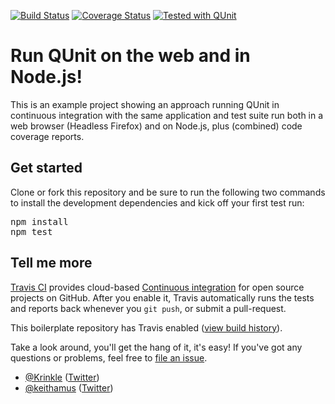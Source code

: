 [![Build Status](https://travis-ci.com/Krinkle/travis-ci-node-and-browser-qunit.svg?branch=main)](https://travis-ci.com/github/Krinkle/travis-ci-node-and-browser-qunit) [![Coverage Status](https://coveralls.io/repos/github/Krinkle/travis-ci-node-and-browser-qunit/badge.svg?branch=main)](https://coveralls.io/github/Krinkle/travis-ci-node-and-browser-qunit?branch=main) [![Tested with QUnit](https://img.shields.io/badge/tested_with-qunit-9c3493.svg)](https://qunitjs.com/)

# Run QUnit on the web and in Node.js!

This is an example project showing an approach running QUnit in continuous integration
with the same application and test suite run both in a web browser (Headless Firefox) and
on Node.js, plus (combined) code coverage reports.

## Get started

Clone or fork this repository and be sure to run the following two commands to
install the development dependencies and kick off your first test run:

<pre lang="bash">
npm install
npm test
</pre>

## Tell me more

[Travis CI](https://travis-ci.com/) provides cloud-based [Continuous integration](https://en.wikipedia.org/wiki/Continuous_integration) for open source projects on GitHub. After you enable it, Travis automatically runs the tests and reports back whenever you `git push`, or submit a pull-request.

This boilerplate repository has Travis enabled ([view build history](https://travis-ci.com/github/Krinkle/travis-ci-node-and-browser-qunit)).

Take a look around, you'll get the hang of it, it's easy!
If you've got any questions or problems, feel free to [file an issue](https://github.com/Krinkle/travis-ci-node-and-browser-qunit/issues).

* [@Krinkle](https://github.com/Krinkle) ([Twitter](https://twitter.com/TimoTijhof))
* [@keithamus](https://github.com/keithamus) ([Twitter](https://twitter.com/keithamus))
